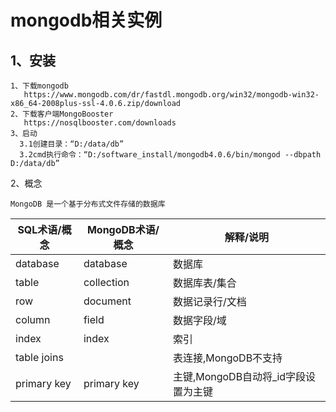 # mongodb相关实例
## 1、安装
```
1、下载mongodb
   https://www.mongodb.com/dr/fastdl.mongodb.org/win32/mongodb-win32-x86_64-2008plus-ssl-4.0.6.zip/download
2、下载客户端MongoBooster
   https://nosqlbooster.com/downloads
3、启动
  3.1创建目录：“D:/data/db”
  3.2cmd执行命令：“D:/software_install/mongodb4.0.6/bin/mongod --dbpath D:/data/db”
```

2、概念
```
MongoDB 是一个基于分布式文件存储的数据库
```
| SQL术语/概念 | MongoDB术语/概念 | 解释/说明 |
| - | - | - |
| database | database | 数据库 |
| table | collection | 数据库表/集合 |
| row | document | 数据记录行/文档 |
| column | field | 数据字段/域 |
| index | index | 索引 |
| table joins | &nbsp; | 表连接,MongoDB不支持 |
| primary key | primary key | 主键,MongoDB自动将_id字段设置为主键 |